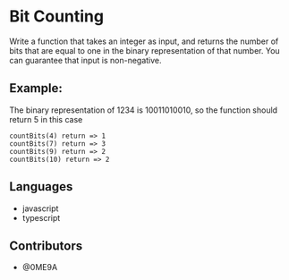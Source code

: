 # Bit Counting

Write a function that takes an integer as input, and returns the number of bits that are equal to one in the binary representation of that number. You can guarantee that input is non-negative.

## Example:

The binary representation of 1234 is 10011010010, so the function should return 5 in this case

    countBits(4) return => 1
    countBits(7) return => 3
    countBits(9) return => 2
    countBits(10) return => 2

## Languages

- javascript
- typescript

## Contributors

- @0ME9A
